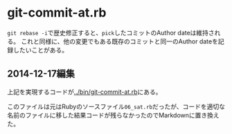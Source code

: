 git-commit-at.rb
================

`git rebase -i`で歴史修正すると、`pick`したコミットのAuthor dateは維持される。
これと同様に、他の変更でもある既存のコミットと同一のAuthor dateを記録したいことがある。

2014-12-17編集
--------------

上記を実現するコードが[../bin/git-commit-at.rb](../bin/git-commit-at.rb)にある。

このファイルは元はRubyのソースファイル`06_sat.rb`だったが、コードを適切な名前のファイルに移した結果コードが残らなかったのでMarkdownに置き換えた。
